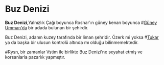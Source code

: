 # Buz Denizi

**Buz Denizi**,Yalnızlık Çağı boyunca Roshar'ın güney kenarı boyunca #[Güney Umman'da](locations/southern-depths) bir adada bulunan bir şehirdir.

Buz Denizi, adanın kuzey tarafında bir liman şehridir. Özerk mi yoksa #[Tukar](locations/tukar) ya da başka bir ulusun kontrolü altında mı olduğu bilinmemektedir.

#[Rysn](characters/rysn), bir zamanlar Vstim ile birlikte Buz Denizi'ne seyahat etmiş ve korsanlarla pazarlık yapmıştır.
